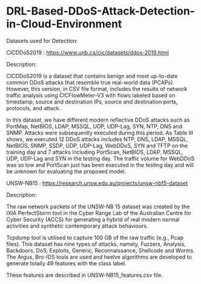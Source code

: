 # DRL-Based-DDoS-Attack-Detection-in-Cloud-Environment

Datasets used for Detection: 

CICDDoS2019 : https://www.unb.ca/cic/datasets/ddos-2019.html

Description:

CICDDoS2019 is a dataset that contains benign and most up-to-date common DDoS attacks that resemble true real-world data (PCAPs). However, this version, in CSV file format, includes the results of network traffic analysis using CICFlowMeter-V3 with flows labeled based on timestamp, source and destination IPs, source and destination ports, protocols, and attack.

In this dataset, we have different modern reflective DDoS attacks such as PortMap, NetBIOS, LDAP, MSSQL, UDP, UDP-Lag, SYN, NTP, DNS and SNMP. Attacks were subsequently executed during this period. As Table III shows, we executed 12 DDoS attacks includes NTP, DNS, LDAP, MSSQL, NetBIOS, SNMP, SSDP, UDP, UDP-Lag, WebDDoS, SYN and TFTP on the training day and 7 attacks including PortScan, NetBIOS, LDAP, MSSQL, UDP, UDP-Lag and SYN in the testing day. The traffic volume for WebDDoS was so low and PortScan just has been executed in the testing day and will be unknown for evaluating the proposed model.



UNSW-NB15 : https://research.unsw.edu.au/projects/unsw-nb15-dataset

Description:

The raw network packets of the UNSW-NB 15 dataset was created by the IXIA PerfectStorm tool in the Cyber Range Lab of the Australian Centre for Cyber Security (ACCS) for generating a hybrid of real modern normal activities and synthetic contemporary attack behaviours.

Tcpdump tool is utilised to capture 100 GB of the raw traffic (e.g., Pcap files). This dataset has nine types of attacks, namely, Fuzzers, Analysis, Backdoors, DoS, Exploits, Generic, Reconnaissance, Shellcode and Worms. The Argus, Bro-IDS tools are used and twelve algorithms are developed to generate totally 49 features with the class label.

These features are described in UNSW-NB15_features.csv file.
